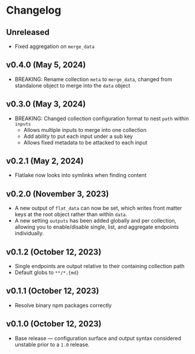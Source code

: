 # Changelog

<!-- 
    Add changes to the Unreleased section during development.
    Do not change this header — the GitHub action that releases
    this project will edit this file and add the version header for you.
    The Unreleased block will also be used for the GitHub release notes.
-->

## Unreleased

* Fixed aggregation on `merge_data`

## v0.4.0 (May 5, 2024)

* BREAKING: Rename collection `meta` to `merge_data`, changed from standalone object to merge into the `data` object

## v0.3.0 (May 3, 2024)

* BREAKING: Changed collection configuration format to nest `path` within `inputs`
  * Allows multiple inputs to merge into one collection
  * Add ability to put each input under a sub key
  * Allows fixed metadata to be attacked to each input

## v0.2.1 (May 2, 2024)

* Flatlake now looks into symlinks when finding content

## v0.2.0 (November 3, 2023)

* A new output of `flat_data` can now be set, which writes front matter keys at the root object rather than within `data`.
* A new setting `outputs` has been added globally and per collection, allowing you to enable/disable single, list, and aggregate endpoints individually.

## v0.1.2 (October 12, 2023)

* Single endpoints are output relative to their containing collection path
* Default globs to `**/*.{md}`

## v0.1.1 (October 12, 2023)

* Resolve binary npm packages correctly

## v0.1.0 (October 12, 2023)

* Base release — configuration surface and output syntax considered unstable prior to a `1.0` release.
